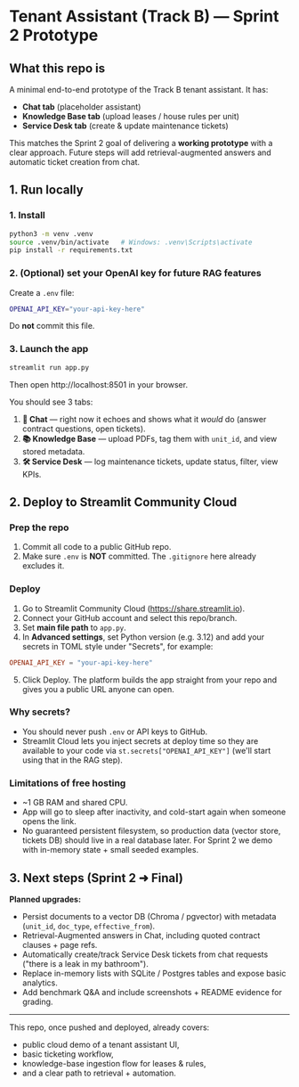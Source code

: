 # Tenant Assistant (Track B) — Sprint 2 Prototype

## What this repo is
A minimal end-to-end prototype of the Track B tenant assistant.
It has:
- **Chat tab** (placeholder assistant)
- **Knowledge Base tab** (upload leases / house rules per unit)
- **Service Desk tab** (create & update maintenance tickets)

This matches the Sprint 2 goal of delivering a **working prototype** with a clear approach. Future steps will add retrieval-augmented answers and automatic ticket creation from chat.


## 1. Run locally
### 1. Install
```bash
python3 -m venv .venv
source .venv/bin/activate   # Windows: .venv\Scripts\activate
pip install -r requirements.txt
```

### 2. (Optional) set your OpenAI key for future RAG features
Create a `.env` file:
```bash
OPENAI_API_KEY="your-api-key-here"
```
Do **not** commit this file.

### 3. Launch the app
```bash
streamlit run app.py
```
Then open http://localhost:8501 in your browser.

You should see 3 tabs:
1. **💬 Chat** — right now it echoes and shows what it *would* do (answer contract questions, open tickets).
2. **📚 Knowledge Base** — upload PDFs, tag them with `unit_id`, and view stored metadata.
3. **🛠️ Service Desk** — log maintenance tickets, update status, filter, view KPIs.


## 2. Deploy to Streamlit Community Cloud
### Prep the repo
1. Commit all code to a public GitHub repo.
2. Make sure `.env` is **NOT** committed. The `.gitignore` here already excludes it.

### Deploy
1. Go to Streamlit Community Cloud (https://share.streamlit.io).
2. Connect your GitHub account and select this repo/branch.
3. Set **main file path** to `app.py`.
4. In **Advanced settings**, set Python version (e.g. 3.12) and add your secrets in TOML style under "Secrets", for example:
```toml
OPENAI_API_KEY = "your-api-key-here"
```
5. Click Deploy. The platform builds the app straight from your repo and gives you a public URL anyone can open.

### Why secrets?
- You should never push `.env` or API keys to GitHub.
- Streamlit Cloud lets you inject secrets at deploy time so they are available to your code via `st.secrets["OPENAI_API_KEY"]` (we'll start using that in the RAG step).

### Limitations of free hosting
- ~1 GB RAM and shared CPU.
- App will go to sleep after inactivity, and cold-start again when someone opens the link.
- No guaranteed persistent filesystem, so production data (vector store, tickets DB) should live in a real database later. For Sprint 2 we demo with in-memory state + small seeded examples.


## 3. Next steps (Sprint 2 ➜ Final)
**Planned upgrades:**
- Persist documents to a vector DB (Chroma / pgvector) with metadata (`unit_id`, `doc_type`, `effective_from`).
- Retrieval-Augmented answers in Chat, including quoted contract clauses + page refs.
- Automatically create/track Service Desk tickets from chat requests ("there is a leak in my bathroom").
- Replace in-memory lists with SQLite / Postgres tables and expose basic analytics.
- Add benchmark Q&A and include screenshots + README evidence for grading.

---
This repo, once pushed and deployed, already covers:
- public cloud demo of a tenant assistant UI,
- basic ticketing workflow,
- knowledge-base ingestion flow for leases & rules,
- and a clear path to retrieval + automation.
